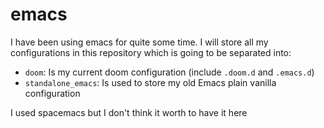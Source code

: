 # emacs

I have been using emacs for quite some time. I will store all my configurations in this repository which is going to be separated into:

- `doom`: Is my current doom configuration (include `.doom.d` and `.emacs.d`)
- `standalone_emacs`: Is used to store my old Emacs plain vanilla configuration

I used spacemacs but I don't think it worth to have it here

